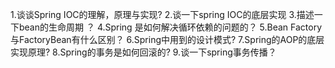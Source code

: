 1.谈谈Spring IOC的理解，原理与实现?
2.谈一下spring IOC的底层实现
3.描述一下bean的生命周期 ？
4.Spring 是如何解决循环依赖的问题的？
5.Bean Factory与FactoryBean有什么区别？
6.Spring中用到的设计模式?
7.Spring的AOP的底层实现原理?
8.Spring的事务是如何回滚的?
9.谈一下spring事务传播？